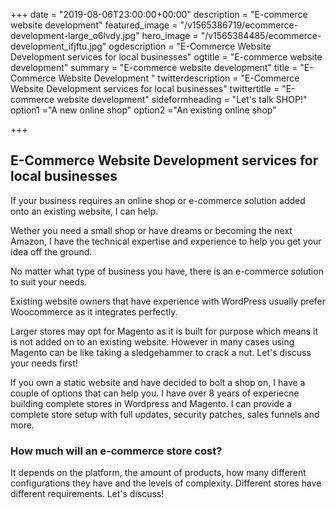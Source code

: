 +++
date = "2019-08-06T23:00:00+00:00"
description = "E-commerce website development"
featured_image = "/v1565386719/ecommerce-development-large_o6lvdy.jpg"
hero_image = "/v1565384485/ecommerce-development_ifjftu.jpg"
ogdescription = "E-Commerce Website Development services for local businesses"
ogtitle = "E-commerce website development"
summary = "E-commerce website development"
title = "E-Commerce Website Development "
twitterdescription = "E-Commerce Website Development services for local businesses"
twittertitle = "E-commerce website development"
sideformheading = "Let's talk SHOP!"
option1 ="A new online shop"
option2 ="An existing online shop"

+++

## E-Commerce Website Development services for local businesses

If your business requires an online shop or e-commerce solution added onto an existing website, I can help.

Wether you need a small shop or have dreams or becoming the next Amazon, I have the technical expertise and experience to help you get your idea off the ground.

No matter what type of business you have, there is an e-commerce solution to suit your needs.

Existing website owners that have experience with WordPress usually prefer Woocommerce as it integrates perfectly.

Larger stores may opt for Magento as it is built for purpose which means it is not added on to an existing website. However in many cases using Magento can be like taking a sledgehammer to crack a nut. Let's discuss your needs first!

If you own a static website and have decided to bolt a shop on, I have a couple of options that can help you. I have over 8 years of experiecne building complete stores in Wordpress and Magento. I can provide a complete store setup with full updates, security patches, sales funnels and more.

### How much will an e-commerce store cost?

It depends on the platform, the amount of products, how many different configurations they have and the levels of complexity. Different stores have different requirements. Let's discuss!

